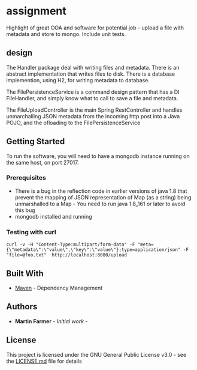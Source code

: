 # assignment
Highlight of great OOA and software for potential job - upload a file with metadata and store to mongo. Include unit tests.

## design
The Handler package deal with writing files and metadata. There is an abstract implementation that writes files to disk. There is a database implemention, using H2, for writing metadata to database.

The FilePersistenceService is a command design pattern that has a DI FileHandler, and simply know what to call to save a file and metadata.

The FileUploadController is the main Spring RestController and handles unmarchalling JSON metadata from the incoming http post into a Java POJO, and the ofloading to the FilePersistenceService

## Getting Started

To run the software, you will need to have a mongodb instance running on the same host, on port 27017.

### Prerequisites

- There is a bug in the reflection code in earlier versions of java 1.8 that prevent the mapping of JSON representation of Map (as a string) being unmarshalled to a Map - You need to run java 1.8_161 or later to avoid this bug
- mongodb installed and running

### Testing with curl
```
curl -v -H "Content-Type:multipart/form-data" -F "meta={\"metadata\":\"value\",\"key\":\"value\"};type=application/json" -F "file=@foo.txt"  http://localhost:8080/upload
```

## Built With

* [Maven](https://maven.apache.org/) - Dependency Management

## Authors

* **Martin Farmer** - *Initial work* -

## License

This project is licensed under the GNU General Public License v3.0 - see the [LICENSE.md](LICENSE.md) file for details
